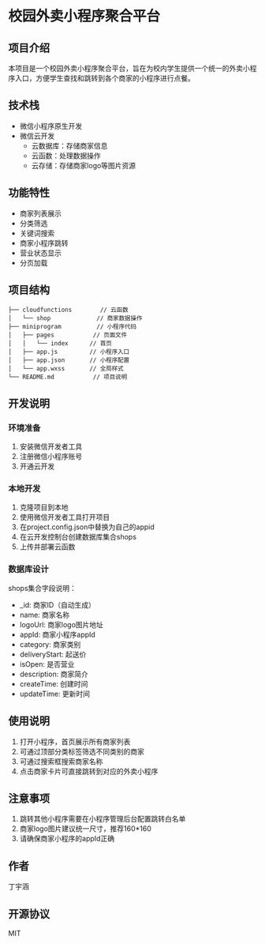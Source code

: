 # 校园外卖小程序聚合平台

## 项目介绍
本项目是一个校园外卖小程序聚合平台，旨在为校内学生提供一个统一的外卖小程序入口，方便学生查找和跳转到各个商家的小程序进行点餐。

## 技术栈
- 微信小程序原生开发
- 微信云开发
  - 云数据库：存储商家信息
  - 云函数：处理数据操作
  - 云存储：存储商家logo等图片资源

## 功能特性
- 商家列表展示
- 分类筛选
- 关键词搜索
- 商家小程序跳转
- 营业状态显示
- 分页加载

## 项目结构
```
├── cloudfunctions        // 云函数
│   └── shop             // 商家数据操作
├── miniprogram          // 小程序代码
│   ├── pages           // 页面文件
│   │   └── index      // 首页
│   ├── app.js         // 小程序入口
│   ├── app.json       // 小程序配置
│   └── app.wxss       // 全局样式
└── README.md           // 项目说明
```

## 开发说明

### 环境准备
1. 安装微信开发者工具
2. 注册微信小程序账号
3. 开通云开发

### 本地开发
1. 克隆项目到本地
2. 使用微信开发者工具打开项目
3. 在project.config.json中替换为自己的appid
4. 在云开发控制台创建数据库集合shops
5. 上传并部署云函数

### 数据库设计
shops集合字段说明：
- _id: 商家ID（自动生成）
- name: 商家名称
- logoUrl: 商家logo图片地址
- appId: 商家小程序appId
- category: 商家类别
- deliveryStart: 起送价
- isOpen: 是否营业
- description: 商家简介
- createTime: 创建时间
- updateTime: 更新时间

## 使用说明
1. 打开小程序，首页展示所有商家列表
2. 可通过顶部分类标签筛选不同类别的商家
3. 可通过搜索框搜索商家名称
4. 点击商家卡片可直接跳转到对应的外卖小程序

## 注意事项
1. 跳转其他小程序需要在小程序管理后台配置跳转白名单
2. 商家logo图片建议统一尺寸，推荐160*160
3. 请确保商家小程序的appId正确

## 作者
丁宇涵

## 开源协议
MIT 